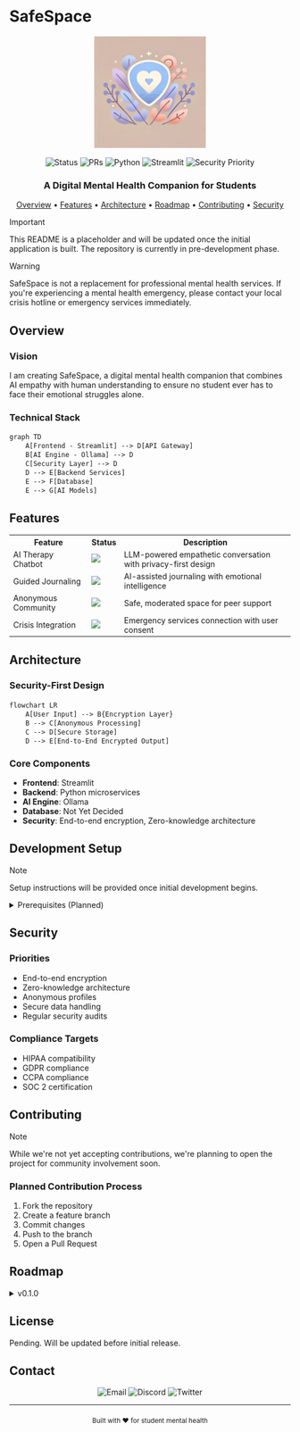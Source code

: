 # SafeSpace

<div align="center">
  <img src="resources/SafeSpaceLogo.jpg" alt="SafeSpace Logo" width="200"/>

  <!-- Badges -->
![Status](https://img.shields.io/badge/status-pre--alpha-orange)
![PRs](https://img.shields.io/badge/PRs-not%20yet%20accepted-red)
![Python](https://img.shields.io/badge/python-%3E%3D%203.9-brightgreen)
![Streamlit](https://img.shields.io/badge/streamlit-%3E%3D%200.84.0-brightgreen)
![Security Priority](https://img.shields.io/badge/security-maximum-blue)

  <h3>A Digital Mental Health Companion for Students</h3>

  <p align="center">
    <a href="#overview">Overview</a> •
    <a href="#features">Features</a> •
    <a href="#architecture">Architecture</a> •
    <a href="#roadmap">Roadmap</a> •
    <a href="#contributing">Contributing</a> •
    <a href="#security">Security</a>
  </p>
</div>

> [!IMPORTANT]  
> This README is a placeholder and will be updated once the initial application is built. The repository is currently in pre-development phase.

> [!WARNING]
> SafeSpace is not a replacement for professional mental health services. If you're experiencing a mental health emergency, please contact your local crisis hotline or emergency services immediately.

## Overview

### Vision
I am creating SafeSpace, a digital mental health companion that combines AI empathy with human understanding to ensure no student ever has to face their emotional struggles alone.

### Technical Stack
```mermaid
graph TD
    A[Frontend - Streamlit] --> D[API Gateway]
    B[AI Engine - Ollama] --> D
    C[Security Layer] --> D
    D --> E[Backend Services]
    E --> F[Database]
    E --> G[AI Models]
```

## Features

<table>
  <tr>
    <th>Feature</th>
    <th>Status</th>
    <th>Description</th>
  </tr>
  <tr>
    <td>AI Therapy Chatbot</td>
    <td><img src="https://img.shields.io/badge/status-planned-yellow"></td>
    <td>LLM-powered empathetic conversation with privacy-first design</td>
  </tr>
  <tr>
    <td>Guided Journaling</td>
    <td><img src="https://img.shields.io/badge/status-planned-yellow"></td>
    <td>AI-assisted journaling with emotional intelligence</td>
  </tr>
  <tr>
    <td>Anonymous Community</td>
    <td><img src="https://img.shields.io/badge/status-planned-yellow"></td>
    <td>Safe, moderated space for peer support</td>
  </tr>
  <tr>
    <td>Crisis Integration</td>
    <td><img src="https://img.shields.io/badge/status-planned-yellow"></td>
    <td>Emergency services connection with user consent</td>
  </tr>
</table>

## Architecture

### Security-First Design
```mermaid
flowchart LR
    A[User Input] --> B{Encryption Layer}
    B --> C[Anonymous Processing]
    C --> D[Secure Storage]
    D --> E[End-to-End Encrypted Output]
```

### Core Components
- **Frontend**: Streamlit
- **Backend**: Python microservices
- **AI Engine**: Ollama
- **Database**: Not Yet Decided
- **Security**: End-to-end encryption, Zero-knowledge architecture

## Development Setup

> [!NOTE]
> Setup instructions will be provided once initial development begins.

<details>
<summary>Prerequisites (Planned)</summary>

- Streamlit
- Python 3.9+
- Ollama
- Docker
</details>

## Security

### Priorities
- End-to-end encryption
- Zero-knowledge architecture
- Anonymous profiles
- Secure data handling
- Regular security audits

### Compliance Targets
- HIPAA compatibility
- GDPR compliance
- CCPA compliance
- SOC 2 certification

## Contributing

> [!NOTE]
> While we're not yet accepting contributions, we're planning to open the project for community involvement soon.

### Planned Contribution Process
1. Fork the repository
2. Create a feature branch
3. Commit changes
4. Push to the branch
5. Open a Pull Request

## Roadmap

<details>
<summary>v0.1.0</summary>

- [ ] Initial repository setup
- [ ] Core architecture design
- [ ] Security framework implementation
</details>

## License
Pending. Will be updated before initial release.

## Contact

<div align="center">
  
  ![Email](https://img.shields.io/badge/Email-Coming%20Soon-blue)
  ![Discord](https://img.shields.io/badge/Discord-Coming%20Soon-blue)
  ![Twitter](https://img.shields.io/badge/Twitter-Coming%20Soon-blue)
  
</div>

---

<div align="center">
  <sub>Built with ❤️ for student mental health</sub>
</div>
